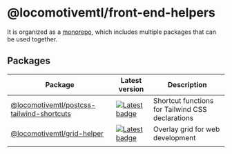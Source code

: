 # @locomotivemtl/front-end-helpers

It is organized as a [monorepo](https://monorepo.tools/), which includes multiple packages that can be used together.

## Packages

| Package                                           | Latest version                                                                                                                                | Description                                 |
|---------------------------------------------------|-----------------------------------------------------------------------------------------------------------------------------------------------|---------------------------------------------|
| [@locomotivemtl/postcss-tailwind-shortcuts](/packages/postcss-tailwind-shortcuts/) | [![Latest badge](https://img.shields.io/npm/v/@locomotivemtl/postcss-tailwind-shortcuts/latest.svg)](https://www.npmjs.com/package/@locomotivemtl/postcss-tailwind-shortcuts) | Shortcut functions for Tailwind CSS declarations |
| [@locomotivemtl/grid-helper](/packages/grid-helper/)           | [![Latest badge](https://img.shields.io/npm/v/@locomotivemtl/postcss-tailwind-shortcuts/latest.svg)](https://www.npmjs.com/package/@locomotivemtl/grid-helper)                 | Overlay grid for web development |
|                                                   |                                                                                                                                               |                                             |

